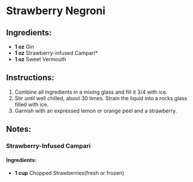 # Strawberry Negroni

## Ingredients:
- **1 oz** Gin
- **1 oz** Strawberry-infused Campari*
- **1 oz** Sweet Vermouth

## Instructions:
1. Combine all ingredients in a mixing glass and fill it 3/4 with ice.
2. Stir until well chilled, about 30 times. Strain the liquid into a rocks glass filled with ice.
3. Garnish with an expressed lemon or orange peel and a strawberry.

## Notes:
### Strawberry-Infused Campari
#### Ingredients:
- **1 cup** Chopped Strawberries(fresh or frozen)
